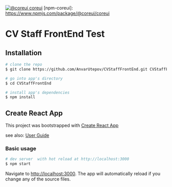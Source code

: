 [![@coreui coreui](https://img.shields.io/badge/@coreui%20-coreui-lightgrey.svg?style=flat-square)](https://github.com/coreui/coreui)
[npm-coreui]: https://www.npmjs.com/package/@coreui/coreui

# CV Staff FrontEnd Test

## Installation

```bash
# clone the repo
$ git clone https://github.com/AnvarUtepov/CVStaffFrontEnd.git CVStaffFrontEnd

# go into app's directory
$ cd CVStaffFrontEnd

# install app's dependencies
$ npm install
```

## Create React App

This project was bootstrapped with [Create React App](https://github.com/facebook/create-react-app)

see also:
[User Guide](CRA.md)

### Basic usage

```bash
# dev server  with hot reload at http://localhost:3000
$ npm start
```

Navigate to [http://localhost:3000](http://localhost:3000). The app will automatically reload if you change any of the source files.
